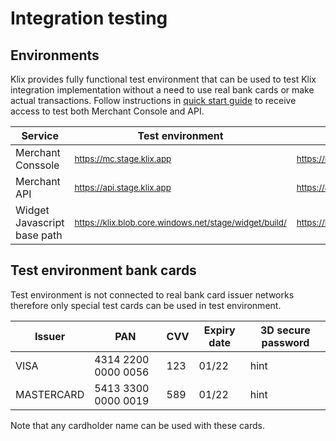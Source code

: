 # Integration testing

## Environments

Klix provides fully functional test environment that can be used to test Klix integration implementation without a need to use real bank cards or make actual transactions. Follow instructions in [quick start guide](../quick-start-guide/) to receive access to test both Merchant Console and API.

| Service                     | Test environment                                                 | Production environment                                            |
|-----------------------------|------------------------------------------------------------------|-------------------------------------------------------------------|
| Merchant Conssole           | <sub>https://mc.stage.klix.app</sub>                             | <sub>https://mc.klix.app</sub>                                    |
| Merchant API                | <sub>https://api.stage.klix.app</sub>                            | <sub>https://api.klix.app</sub>                                   |
| Widget Javascript base path | <sub>https://klix.blob.core.windows.net/stage/widget/build/</sub>| <sub>https://klix.blob.core.windows.net/public/widget/build/</sub>|

## Test environment bank cards

Test environment is not connected to real bank card issuer networks therefore only special test cards can be used in test environment.

| Issuer     | PAN                 | CVV | Expiry date | 3D secure password |
|------------|---------------------|-----|-------------|--------------------|
| VISA       | 4314 2200 0000 0056 | 123 | 01/22       | hint               |
| MASTERCARD | 5413 3300 0000 0019 | 589 | 01/22       | hint               |

Note that any cardholder name can be used with these cards.
